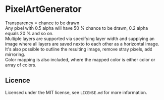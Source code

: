 # PixelArtGenerator

Transparency = chance to be drawn  
Any pixel with 0.5 alpha will have 50 % chance to be drawn, 0.2 alpha equals 20 % and so on.  
Multiple layers are supported via specifying layer width and supplying an image where all layers are saved nexto to each other as a horizontal image.  
It's also possible to outline the resulting image, remove stray pixels, add mirroring.  
Color mapping is also included, where the mapped color is either color or array of colors.  

## Licence
Licensed under the MIT license, see `LICENSE.md` for more information.